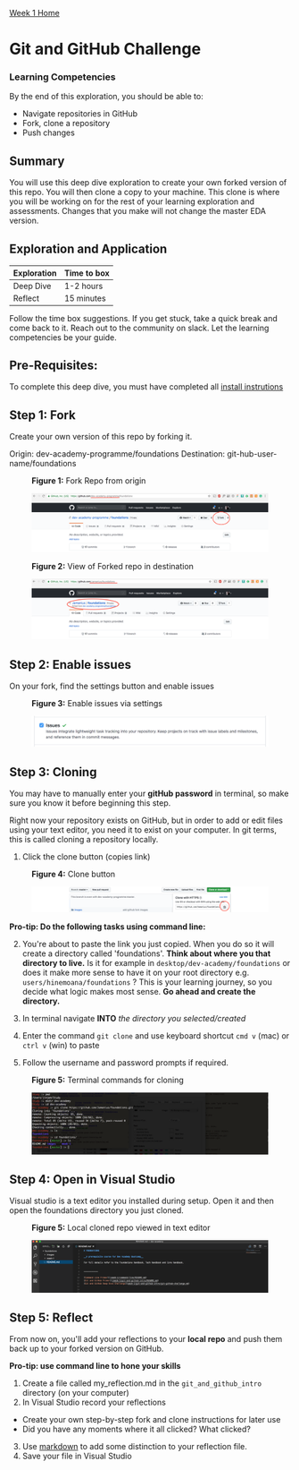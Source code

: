 [Week 1 Home](../)

# Git and GitHub Challenge

### Learning Competencies
By the end of this exploration, you should be able to:

- Navigate repositories in GitHub
- Fork, clone a repository
- Push changes


## Summary
You will use this deep dive exploration to create your own forked version of this repo. You will then clone a copy to your machine. This clone is where you will be working on for the rest of your learning exploration and assessments. Changes that you make will not change the master EDA version.


## Exploration and Application

Exploration | Time to box |
------------|----------|
Deep Dive | 1-2 hours
Reflect | 15 minutes |

Follow the time box suggestions. If you get stuck, take a quick break and come back to it. Reach out to the community on slack. Let the learning competencies be your guide.

## Pre-Requisites:
To complete this deep dive, you must have completed all [install instrutions](https://github.com/dev-academy-programme/orientation/tree/master/installation)


## Step 1: Fork
Create your own version of this repo by forking it.

Origin: dev-academy-programme/foundations
Destination: git-hub-user-name/foundations

<figure>
  <figcaption>
    <p><strong>Figure 1:</strong> Fork Repo from origin</p>
  </figcaption>
  <img src="../../images/github_1_original.png" alt="Fork GitHub Repo"><br>

</figure>


<figure>
  <figcaption>
    <p><strong>Figure 2:</strong> View of Forked repo in destination </p>
  </figcaption>
  <img src="../../images/github_3_forked.png" alt="View Forked GithHub Repo"><br>
</figure>

## Step 2: Enable issues
On your fork, find the settings button and enable issues

<figure>
  <figcaption>
    <p><strong>Figure 3:</strong> Enable issues via settings </p>
  </figcaption>
  <img src="../../images/github_4_enable_issues.png" alt="ticked issues box"><br>
</figure>


## Step 3: Cloning
You may have to manually enter your __gitHub password__ in terminal, so make sure you know it before beginning this step.

Right now your repository exists on GitHub, but in order to add or edit files using your text editor, you need it to exist on your computer. In git terms, this is called cloning a repository locally.

1. Click the clone button (copies link)

<figure>
  <figcaption>
    <p><strong>Figure 4:</strong> Clone button </p>
  </figcaption>
  <img src="../../images/github_4_clone_button.png" alt="gitHub clone button"><br>
</figure>

**Pro-tip: Do the following tasks using command line:**

2. You're about to paste the link you just copied. When you do so it will create a directory called 'foundations'. __Think about where you that directory to live.__  Is it for example in `desktop/dev-academy/foundations` or does it make more sense to have it on your root directory e.g. `users/hinemoana/foundations` ? This is your learning journey, so you decide what logic makes most sense. __Go ahead and create the directory.__

3. In terminal navigate __INTO__ _the directory you selected/created_
4. Enter the command `git clone` and use keyboard shortcut `cmd v` (mac) or `ctrl v` (win) to paste
5. Follow the username and password prompts if required.

<figure>
  <figcaption>
    <p><strong>Figure 5:</strong> Terminal commands for cloning </p>
  </figcaption>
  <img src="../../images/github_5_git_clone_terminal.png" alt="gitHub terminal clone commands"><br>
</figure>

## Step 4: Open in Visual Studio
Visual studio is a text editor you installed during setup. Open it and then open the foundations directory you just cloned.

<figure>
  <figcaption>
    <p><strong>Figure 5:</strong> Local cloned repo viewed in text editor </p>
  </figcaption>
  <img src="../../images/github_6_clone_open_visual_studio.png" alt="local repo in terminal"><br>
</figure>


## Step 5: Reflect
From now on, you'll add your reflections to your __local repo__ and push them back up to your forked version on GitHub.

__Pro-tip: use command line to hone your skills__

1. Create a file called my_reflection.md in the `git_and_github_intro` directory (on your computer)
2. In Visual Studio record your reflections

- Create your own step-by-step fork and clone instructions for later use
- Did you have any moments where it all clicked? What clicked?

3. Use [markdown](https://github.com/adam-p/markdown-here/wiki/Markdown-Cheatsheet) to add some distinction to your reflection file.
4. Save your file in Visual Studio


